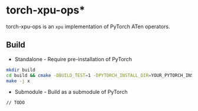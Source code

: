 torch-xpu-ops*
===========================

torch-xpu-ops is an `xpu` implementation of PyTorch ATen operators.

## Build
* Standalone - Require pre-installation of PyTorch
```bash
mkdir build
cd build && cmake -DBUILD_TEST=1 -DPYTORCH_INSTALL_DIR=YOUR_PYTORCH_INSTALLATION_DIR ..
make -j x
```
* Submodule - Build as a submodule of PyTorch
```bash
// TODO
```
